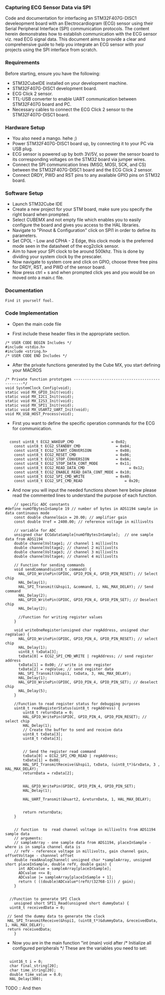 
### Capturing ECG Sensor Data via SPI

Code and documentation for interfacing an STM32F407G-DISC1 develeopment board with an Electrocardiogram (ECG) sensor using their  Serial Peripheral Interface (SPI) communication protocols. The content herein demonstrates how to establish communication with the ECG sensor viz. read ECG signal data. This document aims to provide a clear and comprehensive guide to help you integrate an ECG sensor with your projects using the SPI interface from scratch.

### Requirements


Before starting, ensure you have the following:

- STM32CubeIDE installed on your development machine.
- STM32F407G-DISC1 development board.
- ECG Click 2 sensor.
- TTL-USB converter to enable UART communication between STM32F407G board and PC.
- Necessary cables to connect the ECG Click 2 sensor to the STM32F407G-DISC1 board.


### Hardware Setup

- You also need a mango. hehe ;) 
- Power STM32F407G-DISC1 board up, by connecting it to your PC via USB plug.
- ECG sensor is powered up by both 3V/5V, so power the sensor board to its corresponding voltages on the STM32 board via jumper wires.
- Connect the SPI communication lines (MISO, MOSI, SCK, and CS) between the STM32F407G-DISC1 board and the ECG Click 2 sensor.
- Connect DRDY, PWD and RST pins to any available GPIO pins on STM32 board.


### Software Setup

- Launch STM32Cube IDE 
- Create a new project for your STM board, make sure you specify the right board when prompted. 
- Select CUBEMX and not empty file which enables you to easily configure the board and gives you access to the HAL libraries.
- Navigate to "Pinout & Configuration" click on SPI1 in order to define its parameters.
- Set CPOL - Low and CPHA - 2 Edge, this clock mode is the preferred mode seen in the datasheet of the ecg2click sensor.
- Aim to have your SPI clock to be around 500khz. This is done by dividing your system clock by the prescaler.
- Now navigate to system core and click on GPIO, choose three free pins for  DRDY, RST, and PWD of the sensor board. 
- Now press ctrl + s and when prompted click yes and you would be on moved onto a main.c file.

  
### Documentation

	Find it yourself fool. 

 ### Code Implementation

- Open the main code file

- First include these header files in the appropriate section.
```
/* USER CODE BEGIN Includes */
#include <stdio.h>
#include <string.h>
/* USER CODE END Includes */

```
- After the private functions generated by the Cube MX, you start defining your MACROS
```
/* Private function prototypes -----------------------------------------------*/
void SystemClock_Config(void);
static void MX_GPIO_Init(void);
static void MX_I2C1_Init(void);
static void MX_I2S3_Init(void);
static void MX_SPI1_Init(void);
static void MX_USART2_UART_Init(void);
void MX_USB_HOST_Process(void);
```
- First you want to define the specific operation commands for the ECG for communication.

```

  const uint8_t ECG2_WAKEUP_CMD                 = 0x02;
	const uint8_t ECG2_STANDBY_CMD                = 0x04;
	const uint8_t ECG2_START_CONVERSION           = 0x08;
	const uint8_t ECG2_RESET_CMD                  = 0x06;
	const uint8_t ECG2_STOP_CONVERSION            = 0x0A;
	const uint8_t ECG2_STOP_DATA_CONT_MODE        = 0x11;
	const uint8_t ECG2_READ_DATA_CMD 			        = 0x12;
	const uint8_t ECG2_ENABLE_READ_DATA_CONT_MODE = 0x10;
	const uint8_t ECG2_SPI_CMD_WRITE              = 0x40;
	const uint8_t ECG2_SPI_CMD_READ   			      = 0x20;
```
- And now you will input the needed functions shown here below please read the commented lines to understand the purpose of each function.
```
	// specific ADC constants
#define numOfBytesInSample 19 // number of bytes in ADS1194 sample in data continuous mode
	const double channelGain = 20.00; // amplifier gain
	const double Vref = 2400.00; // reference voltage in millivolts

	// variable for ADC
	unsigned char ECGdataSample[numOfBytesInSample];  // one sample data from ADS1194
	double channelVoltage1; // channel 1 millivolts
	double channelVoltage2; // channel 2 millivolts
	double channelVoltage3; // channel 3 millivolts
	double channelVoltage4; // channel 4 millivolts

	// Function for sending commands
	void sendCommand(uint8_t command) {
	  HAL_GPIO_WritePin(GPIOC, GPIO_PIN_4, GPIO_PIN_RESET); // Select chip
	  HAL_Delay(1);
	  HAL_SPI_Transmit(&hspi1, &command, 1, HAL_MAX_DELAY); // Send command
	  HAL_Delay(2);
	  HAL_GPIO_WritePin(GPIOC, GPIO_PIN_4, GPIO_PIN_SET); // Deselect chip
	  HAL_Delay(2);
	  
	  //Function for writing register values
	}

	void writeOneRegister(unsigned char regAddress, unsigned char regValue) {
	  HAL_GPIO_WritePin(GPIOC, GPIO_PIN_4, GPIO_PIN_RESET); // select chip
	  HAL_Delay(1);
	  uint8_t txData[3];
	  txData[0] = ECG2_SPI_CMD_WRITE | regAddress; // send register address
	  txData[1] = 0x00; // write in one register
	  txData[2] = regValue; // send register data
	  HAL_SPI_Transmit(&hspi1, txData, 3, HAL_MAX_DELAY);
	  HAL_Delay(1);
	  HAL_GPIO_WritePin(GPIOC, GPIO_PIN_4, GPIO_PIN_SET); // deselect chip
	  HAL_Delay(5);
	}

    //Function to read register status for debugging purposes
	uint8_t readRegisterStatus(uint8_t regAddress) {
		uint8_t returnData = 0;
		HAL_GPIO_WritePin(GPIOC, GPIO_PIN_4, GPIO_PIN_RESET); // select chip
		HAL_Delay(1);
		// Create the buffer to send and receive data
		uint8_t txData[3];
		uint8_t rxData[3];


		// Send the register read command
		txData[0] = ECG2_SPI_CMD_READ | regAddress;
		txData[1] = 0x00;
		HAL_SPI_TransmitReceive(&hspi1, txData, (uint8_t*)&rxData, 3 , HAL_MAX_DELAY);
		returnData = rxData[2];


		HAL_GPIO_WritePin(GPIOC, GPIO_PIN_4, GPIO_PIN_SET);
	    HAL_Delay(1);

	    HAL_UART_Transmit(&huart2, &returnData, 1, HAL_MAX_DELAY);


		return returnData;
	}


	// function  to  read channel voltage in millivolts from ADS1194 sample data
	// arguments:
	// sampleArray - one sample data from ADS1194, placeInSample - where is in sampla channel data is
	// refV - reference voltage in millivolts, gain channel gain, offsetVoltage - channnel offset
	double readAnalogChannel( unsigned char *sampleArray, unsigned short placeInSample, double refV, double gain) {
	  int ADCvalue = sampleArray[placeInSample];
	  ADCvalue <<= 8;
	  ADCvalue |= sampleArray[placeInSample + 1];
	  return ( ((double)ADCvalue*(refV/(32768-1))) / gain);
	}
	
	
  //Function to generate SPI Clock 
	unsigned short SPI1_Read(unsigned short dummyData) {
  uint8_t receivedData = 0;

 // Send the dummy data to generate the clock
 HAL_SPI_TransmitReceive(&hspi1, (uint8_t*)&dummyData, &receivedData, 1, HAL_MAX_DELAY);
 return receivedData;
	}
```
- Now you are in the  main function "int (main) void after /* Initialize all configured peripherals */
These are the variables you need to set:
```

  uint16_t i = 0;
  char final_string[20];
  char time_string[20];
  double time_value = 0.0;
  HAL_Delay(300);
```
TODO :: And then

























